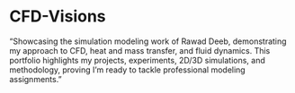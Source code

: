 # CFD-Visions
“Showcasing the simulation modeling work of Rawad Deeb, demonstrating my approach to CFD, heat and mass transfer, and fluid dynamics. This portfolio highlights my projects, experiments, 2D/3D simulations, and methodology, proving I’m ready to tackle professional modeling assignments.”
